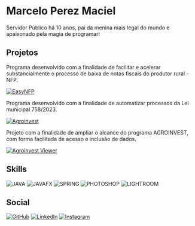 # Marcelo Perez Maciel

Servidor Público há 10 anos, pai da menina mais legal do mundo e apaixonado pela magia de programar!

## Projetos

Programa desenvolvido com a finalidade de facilitar e acelerar substancialmente o processo de baixa de notas fiscais do produtor rural - NFP.<p>
[![EasyNFP](https://img.shields.io/badge/EasyNFP-JAVA_+_JAVAFX-e60000.svg)](https://github.com/mpmmarcelo/EasyNFP) 

Programa desenvolvido com a finalidade de automatizar processos da Lei municipal 758/2023. <p>
[![Agroinvest](https://img.shields.io/badge/Agroinvest-JAVA_+_JAVAFX-e60000.svg)](https://github.com/mpmmarcelo/Agroinvest)

Projeto com a finalidade de ampliar o alcance do programa AGROINVEST, com forma facilitada de acesso e inclusão de dados. <p>
[![Agroinvest Viewer](https://img.shields.io/badge/AgroinvestViewer-TYPESCRIPT_+_NEST-6666ff.svg)](https://github.com/mpmmarcelo/AgroinvestViewer)

## Skills
![JAVA](https://img.shields.io/badge/JAVA-595959) ![JAVAFX](https://img.shields.io/badge/JAVAFX-595959) ![SPRING](https://img.shields.io/badge/SPRING-595959) 
![PHOTOSHOP](https://img.shields.io/badge/PHOTOSHOP-595959) ![LIGHTROOM](https://img.shields.io/badge/LIGHTROOM-595959) 


## Social

[![GitHub](https://img.shields.io/badge/GitHub-db40a2?style=for-the-badge&logo=github&logoColor=fff)](https://github.com/mpmmarcelo)
[![LinkedIn](https://img.shields.io/badge/-LinkedIn-db40a2?style=for-the-badge&logo=linkedin&logoColor=fff)](https://www.linkedin.com/in/mpmmarcelo/)
[![Instagram](https://img.shields.io/badge/Instagram-db40a2?style=for-the-badge&logo=instagram&logoColor=fff)](https://www.instagram.com/mpmmarcelo/)
